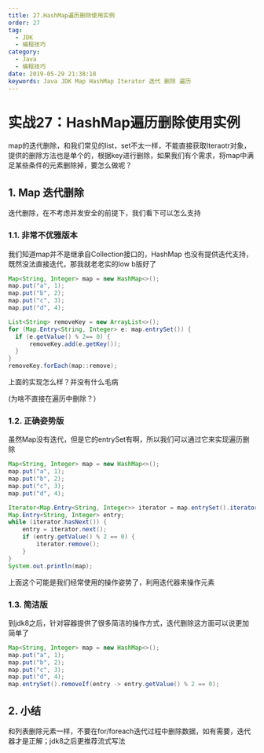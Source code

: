 ```yaml
---
title: 27.HashMap遍历删除使用实例
order: 27
tag:
  - JDK
  - 编程技巧
category:
  - Java
  - 编程技巧
date: 2019-05-29 21:38:18
keywords: Java JDK Map HashMap Iterator 迭代 删除 遍历
---
```


# 实战27：HashMap遍历删除使用实例

map的迭代删除，和我们常见的list，set不太一样，不能直接获取Iteraotr对象，提供的删除方法也是单个的，根据key进行删除，如果我们有个需求，将map中满足某些条件的元素删除掉，要怎么做呢？

<!-- more -->

## 1. Map 迭代删除

迭代删除，在不考虑并发安全的前提下，我们看下可以怎么支持

### 1.1. 非常不优雅版本

我们知道map并不是继承自Collection接口的，HashMap 也没有提供迭代支持，既然没法直接迭代，那我就老老实的low b版好了

```java
Map<String, Integer> map = new HashMap<>();
map.put("a", 1);
map.put("b", 2);
map.put("c", 3);
map.put("d", 4);

List<String> removeKey = new ArrayList<>();
for (Map.Entry<String, Integer> e: map.entrySet()) {
  if (e.getValue() % 2== 0) {
      removeKey.add(e.getKey());
  }
}
removeKey.forEach(map::remove);
```

上面的实现怎么样？并没有什么毛病

(为啥不直接在遍历中删除？）

### 1.2. 正确姿势版

虽然Map没有迭代，但是它的entrySet有啊，所以我们可以通过它来实现遍历删除

```java
Map<String, Integer> map = new HashMap<>();
map.put("a", 1);
map.put("b", 2);
map.put("c", 3);
map.put("d", 4);

Iterator<Map.Entry<String, Integer>> iterator = map.entrySet().iterator();
Map.Entry<String, Integer> entry;
while (iterator.hasNext()) {
    entry = iterator.next();
    if (entry.getValue() % 2 == 0) {
        iterator.remove();
    }
}
System.out.println(map);
```

上面这个可能是我们经常使用的操作姿势了，利用迭代器来操作元素

### 1.3. 简洁版

到jdk8之后，针对容器提供了很多简洁的操作方式，迭代删除这方面可以说更加简单了

```java
Map<String, Integer> map = new HashMap<>();
map.put("a", 1);
map.put("b", 2);
map.put("c", 3);
map.put("d", 4);
map.entrySet().removeIf(entry -> entry.getValue() % 2 == 0);
```

## 2. 小结

和列表删除元素一样，不要在for/foreach迭代过程中删除数据，如有需要，迭代器才是正解；jdk8之后更推荐流式写法


